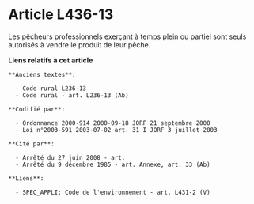 # Article L436-13

Les pêcheurs professionnels exerçant à temps plein ou partiel sont seuls autorisés à vendre le produit de leur pêche.

**Liens relatifs à cet article**

	**Anciens textes**:

	  - Code rural L236-13
	  - Code rural - art. L236-13 (Ab)

	**Codifié par**:

	  - Ordonnance 2000-914 2000-09-18 JORF 21 septembre 2000
	  - Loi n°2003-591 2003-07-02 art. 31 I JORF 3 juillet 2003

	**Cité par**:

	  - Arrêté du 27 juin 2008 - art.
	  - Arrêté du 9 décembre 1985 - art. Annexe, art. 33 (Ab)

	**Liens**:

	  - SPEC_APPLI: Code de l'environnement - art. L431-2 (V)

